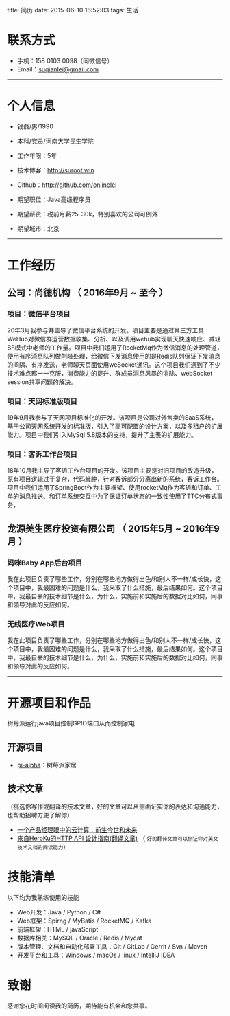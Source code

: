 title: 简历
date: 2015-06-10 16:52:03
tags: 生活

# 联系方式
- 手机：158 0103 0098（同微信号）
- Email：suqianlei@gmail.com 

---

# 个人信息

 - 钱磊/男/1990
 - 本科/党员/河南大学民生学院
 - 工作年限：5年
 - 技术博客：http://suroot.win
 - Github：http://github.com/onlinelei 

 - 期望职位：Java高级程序员
 - 期望薪资：税前月薪25-30k，特别喜欢的公司可例外
 - 期望城市：北京

---

# 工作经历

## 公司：尚德机构 （ 2016年9月 ~ 至今 ）

### 项目：微信平台项目 

20年3月我参与并主导了微信平台系统的开发。项目主要是通过第三方工具WeHub对微信群运营数据收集、分析、以及调用wehub实现聊天快速响应、减轻BF模式中老师的工作量。项目中我们运用了RocketMq作为微信消息的处理管道，使用有序消息队列做削峰处理，给微信下发消息使用的是Redis队列保证下发消息的间隔、有序发送，老师聊天页面使用weSocket通讯。这个项目我们遇到了不少技术难点都一一克服，消费能力的提升、群成员消息风暴的消除、webSocket session共享问题的解决。

### 项目：天网标准版项目 
19年9月我参与了天网项目标准化的开发。该项目是公司对外售卖的SaaS系统，基于公司天网系统开发的标准版，引入了高可配置的设计方案，以及多租户的扩展能力。项目中我们引入MySql 5.8版本的支持，提升了主表的扩展能力。


### 项目：客诉工作台项目

18年10月我主导了客诉工作台项目的开发。该项目主要是对旧项目的改造升级，原有项目逻辑过于复杂，代码臃肿，针对客诉部分分离出新的系统，客诉工作台。项目中我们运用了SpringBoot作为主要框架、使用rocketMq作为客诉和订单、工单的消息推送、和订单系统交互中为了保证订单状态的一致性使用了TTC分布式事务，


## 龙源美生医疗投资有限公司 （ 2015年5月 ~ 2016年9月 ）

### 妈咪Baby App后台项目
我在此项目负责了哪些工作，分别在哪些地方做得出色/和别人不一样/成长快，这个项目中，我最困难的问题是什么，我采取了什么措施，最后结果如何。这个项目中，我最自豪的技术细节是什么，为什么，实施前和实施后的数据对比如何，同事和领导对此的反应如何。


### 无线医疗Web项目
我在此项目负责了哪些工作，分别在哪些地方做得出色/和别人不一样/成长快，这个项目中，我最困难的问题是什么，我采取了什么措施，最后结果如何。这个项目中，我最自豪的技术细节是什么，为什么，实施前和实施后的数据对比如何，同事和领导对此的反应如何。

---

# 开源项目和作品
树莓派运行java项目控制GPIO端口从而控制家电

## 开源项目

 - [pi-alpha](http://github.com/yourname/projectname)：树莓派家居


## 技术文章
（挑选你写作或翻译的技术文章，好的文章可以从侧面证实你的表达和沟通能力，也帮助招聘方更了解你）

- [一个产品经理眼中的云计算：前生今世和未来](http://get.jobdeer.com/706.get)
- [来自HeroKu的HTTP API 设计指南(翻译文章)](http://get.jobdeer.com/343.get) （ ```好的翻译文章可以侧证你对英文技术文档的阅读能力```）

# 技能清单
以下均为我熟练使用的技能

- Web开发：Java / Python / C#
- Web框架：Spirng / MyBatis / RocketMQ / Kafka
- 前端框架：HTML / javaScript
- 数据库相关：MySQL / Oracle / Redis / Mycat
- 版本管理、文档和自动化部署工具：Git / GitLab / Gerrit / Svn / Maven
- 开发平台和工具：Windows / macOs / linux / IntelliJ IDEA

# 致谢
感谢您花时间阅读我的简历，期待能有机会和您共事。